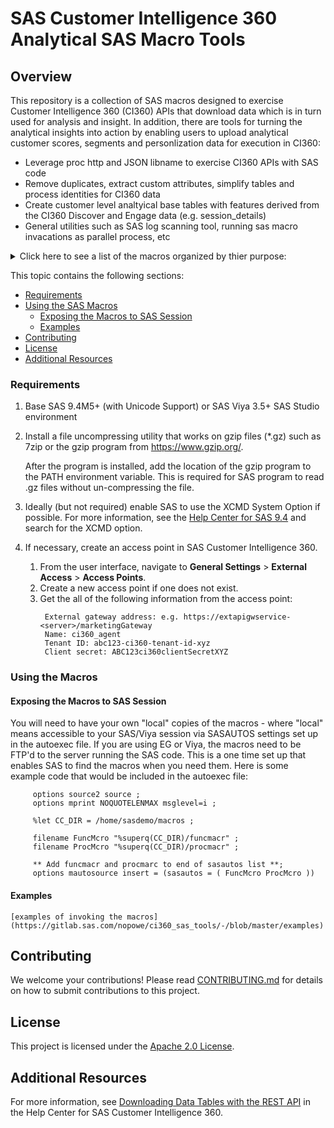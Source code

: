 #  SAS Customer Intelligence 360 Analytical SAS Macro Tools

## Overview
This repository is a collection of SAS macros designed to exercise Customer Intelligence 360 (CI360) APIs that download data which is in turn used for analysis and insight.  In addition, there are tools for turning the analytical insights into action by enabling users to upload analytical customer scores, segments and personlization data for execution in CI360:
 
- Leverage proc http and JSON libname to exercise CI360 APIs with SAS code
- Remove duplicates, extract custom attributes, simplify tables and process identities for CI360 data
- Create customer level analtyical base tables with features derived from the CI360 Discover and Engage data (e.g. session_details)
- General utilities such as SAS log scanning tool, running sas macro invacations as parallel process, etc 
 
<details><summary>Click here to see a list of the macros organized by thier purpose: </summary>

      CI360 Data download Related (Discover, Engage, Plan, etc)
      - %download_udm_data()
      - %gen_jwt()
      - %throttle_udm_data_download()

      CI360 Data Processing:
      - %combine_base_and_ext_disc_detail()
      - %combine_udm_datasets()
      - %extract_properties_map_doc_cols()
      - %read_udm_data()
      - %remove_udm_data_dups()
      - %update_identities()
      
      Create Customer (identity_id) level summaries for ABT:
      - %make_custom_event_identity_lvl()
      - %make_document_identity_lvl()
      - %make_page_identity_lvl()
      - %make_promotion_identity_lvl()
      - %make_search_identity_lvl()
      - %make_session_identity_lvl()
      - %make_url_vars()
      - %make_visit_identity_lvl()

      CI360 HUB / External Event Related:
      - %batch_load_external_ci360_events()
      - %download_360_hubfiles()
      - %get_360hub_file_metadata()
      - %read_360hub_data()
      - %upload_data2hub()
      
      CI360 Recommender Task Related:
      - %upload_black_white_list()

      Factorization Machines Product Recommender from CI360 Data:
      - %build_prodview_recommender_model()
      - %make_product_recommendations()
      - %make_prodview_abt()

      Integrating CI360 Direct and Optimize:
      - %appendMOSolution()
      - %make_EO_data_from_direct_export()

      Combine CI360 Attribution data with additional external event data:
      - %combine_attribution_data()

      Leverage SAS Marketing Optimization Batch tables to create equivalent proc optmodel code
      - %convert_mo2optmodel()

      General SAS Tools:
      - %call_proc_http()
      - %cas_proc_means()
      - %check_log()
      - %convert_sasdata_to_sashdat()
      - %download_ga_data_from_gbq()
      - %log_run_time()
      - %print_macro_parameters()
      - %run_parallel_jobs()
      - %stopwatch()
      - %tagsort_inmem()
</details>

This topic contains the following sections:
* [Requirements](#requirements)
* [Using the SAS Macros](#using-the-macros)
	* [Exposing the Macros to SAS Session](#exposing-the-macros-to-sas-session)
	* [Examples](#examples)
* [Contributing](#contributing)
* [License](#license)
* [Additional Resources](#additional-resources)


### Requirements
1. Base SAS 9.4M5+ (with Unicode Support) or SAS Viya 3.5+ SAS Studio environment

2. Install a file uncompressing utility that works on gzip files (*.gz) such as 7zip or the gzip program from https://www.gzip.org/.

   After the program is installed, add the location of the gzip program to the PATH environment variable. This is required for SAS program to read .gz files without un-compressing the file.

3. Ideally (but not required) enable SAS to use the XCMD System Option if possible. For more information, see the
     [Help Center for SAS 9.4](https://go.documentation.sas.com/?cdcId=pgmsascdc&cdcVersion=9.4_3.4) and search for the
     XCMD option.
 
4. If necessary, create an access point in SAS Customer Intelligence 360.
    1. From the user interface, navigate to **General Settings** > **External Access** > **Access Points**.
    2. Create a new access point if one does not exist.
    3. Get the all of the following information from the access point:
       ```
        External gateway address: e.g. https://extapigwservice-<server>/marketingGateway  
        Name: ci360_agent  
        Tenant ID: abc123-ci360-tenant-id-xyz  
        Client secret: ABC123ci360clientSecretXYZ
       ```

### Using the Macros

#### Exposing the Macros to SAS Session

   You will need to have your own "local" copies of the macros - where "local" means accessible to your SAS/Viya session via 
   SASAUTOS settings set up in the autoexec file.  If you are using EG or Viya, the macros need to be FTP'd to the server 
   running the SAS code.  This is a one time set up that enables SAS to find the macros when you need them.  Here is some 
   example code that would be included in the autoexec file:
   
         options source2 source ;
         options mprint NOQUOTELENMAX msglevel=i ;
         
         %let CC_DIR = /home/sasdemo/macros ;
         
         filename FuncMcro "%superq(CC_DIR)/funcmacr" ;
         filename ProcMcro "%superq(CC_DIR)/procmacr" ;
         
         ** Add funcmacr and procmarc to end of sasautos list **;
         options mautosource insert = (sasautos = ( FuncMcro ProcMcro )) 

#### Examples
```
[examples of invoking the macros](https://gitlab.sas.com/nopowe/ci360_sas_tools/-/blob/master/examples)

```

## Contributing

We welcome your contributions! Please read [CONTRIBUTING.md](CONTRIBUTING.md) for details on how to submit contributions to this project.

## License

This project is licensed under the [Apache 2.0 License](LICENSE).

## Additional Resources
For more information, see [Downloading Data Tables with the REST API](https://go.documentation.sas.com/?softwareId=ONEMKTMID&softwareVersion=production.a&softwareContextId=DownloadDataTables) in the Help Center for SAS Customer Intelligence 360.
